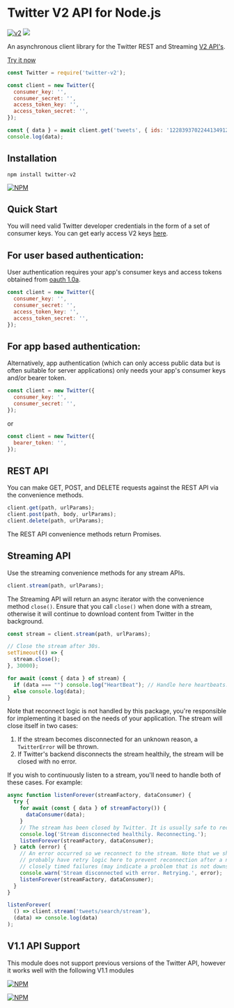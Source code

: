 # Twitter V2 API for Node.js

[![v2](https://img.shields.io/endpoint?url=https%3A%2F%2Ftwbadges.glitch.me%2Fbadges%2Fv2)](https://developer.twitter.com/en/docs/twitter-api)
![](https://github.com/hunterlarco/twitter-v2/workflows/ci/badge.svg?branch=master)

An asynchronous client library for the Twitter REST and Streaming
[V2 API's](https://developer.twitter.com/en/docs/twitter-api/early-access).

[Try it now](https://npm.runkit.com/twitter-v2)

```javascript
const Twitter = require('twitter-v2');

const client = new Twitter({
  consumer_key: '',
  consumer_secret: '',
  access_token_key: '',
  access_token_secret: '',
});

const { data } = await client.get('tweets', { ids: '1228393702244134912' });
console.log(data);
```

## Installation

`npm install twitter-v2`

[![NPM](https://nodei.co/npm/twitter-v2.png?compact=true)](https://nodei.co/npm/twitter-v2/)

## Quick Start

You will need valid Twitter developer credentials in the form of a set of
consumer keys. You can get early access V2 keys
[here](https://developer.twitter.com/en/apply-for-access).

## For user based authentication:

User authentication requires your app's consumer keys and access tokens obtained
from [oauth 1.0a](https://developer.twitter.com/en/docs/authentication/guides/log-in-with-twitter).

```javascript
const client = new Twitter({
  consumer_key: '',
  consumer_secret: '',
  access_token_key: '',
  access_token_secret: '',
});
```

## For app based authentication:

Alternatively, app authentication (which can only access public data but is
often suitable for server applications) only needs your app's consumer keys
and/or bearer token.

```javascript
const client = new Twitter({
  consumer_key: '',
  consumer_secret: '',
});
```

or

```javascript
const client = new Twitter({
  bearer_token: '',
});
```

## REST API

You can make GET, POST, and DELETE requests against the REST API via the
convenience methods.

```javascript
client.get(path, urlParams);
client.post(path, body, urlParams);
client.delete(path, urlParams);
```

The REST API convenience methods return Promises.

## Streaming API

Use the streaming convenience methods for any stream APIs.

```javascript
client.stream(path, urlParams);
```

The Streaming API will return an async iterator with the convenience method `close()`.
Ensure that you call `close()` when done with a stream, otherwise it will
continue to download content from Twitter in the background.

```javascript
const stream = client.stream(path, urlParams);

// Close the stream after 30s.
setTimeout(() => {
  stream.close();
}, 30000);

for await (const { data } of stream) {
  if (data === "") console.log("HeartBeat"); // Handle here heartbeats.
  else console.log(data);
}
```

Note that reconnect logic is not handled by this package, you're responsible for
implementing it based on the needs of your application. The stream will close
itself in two cases:

1. If the stream becomes disconnected for an unknown reason, a `TwitterError`
   will be thrown.
2. If Twitter's backend disconnects the stream healthily, the stream will be
   closed with no error.

If you wish to continuously listen to a stream, you'll need to handle both of
these cases. For example:

```js
async function listenForever(streamFactory, dataConsumer) {
  try {
    for await (const { data } of streamFactory()) {
      dataConsumer(data);
    }
    // The stream has been closed by Twitter. It is usually safe to reconnect.
    console.log('Stream disconnected healthily. Reconnecting.');
    listenForever(streamFactory, dataConsumer);
  } catch (error) {
    // An error occurred so we reconnect to the stream. Note that we should
    // probably have retry logic here to prevent reconnection after a number of
    // closely timed failures (may indicate a problem that is not downstream).
    console.warn('Stream disconnected with error. Retrying.', error);
    listenForever(streamFactory, dataConsumer);
  }
}

listenForever(
  () => client.stream('tweets/search/stream'),
  (data) => console.log(data)
);
```

## V1.1 API Support

This module does not support previous versions of the Twitter API, however it
works well with the following V1.1 modules

[![NPM](https://nodei.co/npm/twitter.png?compact=true)](https://nodei.co/npm/twitter/)

[![NPM](https://nodei.co/npm/twit.png?compact=true)](https://nodei.co/npm/twit/)
